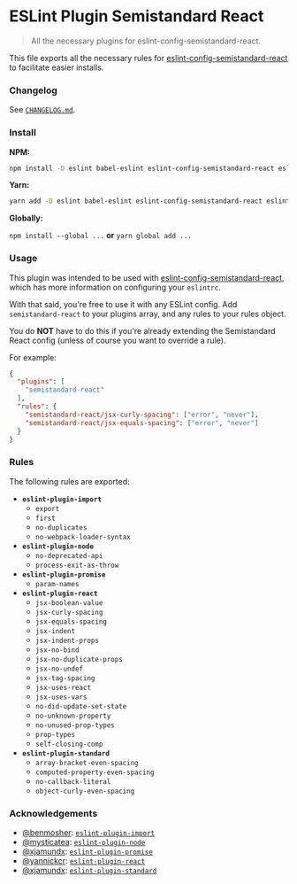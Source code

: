 # ESLint Plugin Semistandard React
> All the necessary plugins for eslint-config-semistandard-react.

This file exports all the necessary rules for [eslint-config-semistandard-react](https://github.com/adamelliotfields/eslint-config-semistandard-react) to facilitate easier installs.


### Changelog

See [`CHANGELOG.md`](https://github.com/adamelliotfields/eslint-plugin-semistandard-react/blob/master/CHANGELOG.md).


### Install

**NPM:**

```bash
npm install -D eslint babel-eslint eslint-config-semistandard-react eslint-plugin-semistandard-react
```

**Yarn:**

```bash
yarn add -D eslint babel-eslint eslint-config-semistandard-react eslint-plugin-semistandard-react
```

**Globally:**

`npm install --global ...` **or** `yarn global add ...`


### Usage

This plugin was intended to be used with [eslint-config-semistandard-react](https://github.com/adamelliotfields/eslint-config-semistandard-react), which has more information on configuring your `eslintrc`.

With that said, you're free to use it with any ESLint config. Add `semistandard-react` to your
plugins array, and any rules to your rules object.

You do **NOT** have to do this if you're already extending the Semistandard React config (unless of
course you want to override a rule).

For example:

```json
{
  "plugins": [
    "semistandard-react"
  ],
  "rules": {
    "semistandard-react/jsx-curly-spacing": ["error", "never"],
    "semistandard-react/jsx-equals-spacing": ["error", "never"]
  }
}
```


### Rules

The following rules are exported:

 - **`eslint-plugin-import`**
   - `export`
   - `first`
   - `no-duplicates`
   - `no-webpack-loader-syntax`
 - **`eslint-plugin-node`**
   - `no-deprecated-api`
   - `process-exit-as-throw`
 - **`eslint-plugin-promise`**
   - `param-names`
 - **`eslint-plugin-react`**
   - `jsx-boolean-value`
   - `jsx-curly-spacing`
   - `jsx-equals-spacing`
   - `jsx-indent`
   - `jsx-indent-props`
   - `jsx-no-bind`
   - `jsx-no-duplicate-props`
   - `jsx-no-undef`
   - `jsx-tag-spacing`
   - `jsx-uses-react`
   - `jsx-uses-vars`
   - `no-did-update-set-state`
   - `no-unknown-property`
   - `no-unused-prop-types`
   - `prop-types`
   - `self-closing-comp`
 - **`eslint-plugin-standard`**
   - `array-bracket-even-spacing`
   - `computed-property-even-spacing`
   - `no-callback-literal`
   - `object-curly-even-spacing`
   

### Acknowledgements
 - [@benmosher](https://github.com/benmosher): [`eslint-plugin-import`](https://github.com/benmosher/eslint-plugin-import)
 - [@mysticatea](https://github.com/mysticatea): [`eslint-plugin-node`](https://github.com/mysticatea/eslint-plugin-node)
 - [@xjamundx](https://github.com/xjamundx): [`eslint-plugin-promise`](https://github.com/xjamundx/eslint-plugin-promise)
 - [@yannickcr](https://github.com/yannickcr): [`eslint-plugin-react`](https://github.com/yannickcr/eslint-plugin-react)
 - [@xjamundx](https://github.com/xjamundx): [`eslint-plugin-standard`](https://github.com/xjamundx/eslint-plugin-standard)
